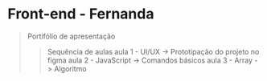# Front-end - Fernanda
> Portifólio de apresentação
>> Sequência de aulas
> aula 1 - UI/UX -> Prototipação  do projeto no figma
> aula 2 - JavaScript -> Comandos básicos
> aula 3 - Array -> Algoritmo
